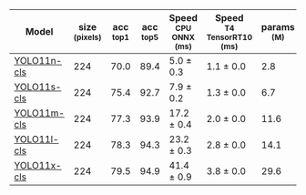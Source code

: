 | Model                                                                                        | size<br><sup>(pixels)</sup> | acc<br><sup>top1</sup> | acc<br><sup>top5</sup> | Speed<br><sup>CPU ONNX<br>(ms) | Speed<br><sup>T4 TensorRT10<br>(ms) | params<br><sup>(M)</sup> | FLOPs<br><sup>(B)</sup> at 224 |
| -------------------------------------------------------------------------------------------- | --------------------------- | ---------------------- | ---------------------- | ------------------------------ | ----------------------------------- | ------------------------ | ------------------------------ |
| [YOLO11n-cls](https://github.com/ultralytics/assets/releases/download/v8.3.0/yolo11n-cls.pt) | 224                         | 70.0                   | 89.4                   | 5.0 ± 0.3                      | 1.1 ± 0.0                           | 2.8                      | 0.5                            |
| [YOLO11s-cls](https://github.com/ultralytics/assets/releases/download/v8.3.0/yolo11s-cls.pt) | 224                         | 75.4                   | 92.7                   | 7.9 ± 0.2                      | 1.3 ± 0.0                           | 6.7                      | 1.6                            |
| [YOLO11m-cls](https://github.com/ultralytics/assets/releases/download/v8.3.0/yolo11m-cls.pt) | 224                         | 77.3                   | 93.9                   | 17.2 ± 0.4                     | 2.0 ± 0.0                           | 11.6                     | 4.9                            |
| [YOLO11l-cls](https://github.com/ultralytics/assets/releases/download/v8.3.0/yolo11l-cls.pt) | 224                         | 78.3                   | 94.3                   | 23.2 ± 0.3                     | 2.8 ± 0.0                           | 14.1                     | 6.2                            |
| [YOLO11x-cls](https://github.com/ultralytics/assets/releases/download/v8.3.0/yolo11x-cls.pt) | 224                         | 79.5                   | 94.9                   | 41.4 ± 0.9                     | 3.8 ± 0.0                           | 29.6                     | 13.6                           |
